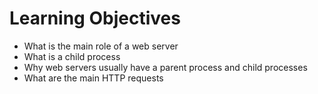 # Learning Objectives

- What is the main role of a web server
- What is a child process
- Why web servers usually have a parent process and child processes
- What are the main HTTP requests
